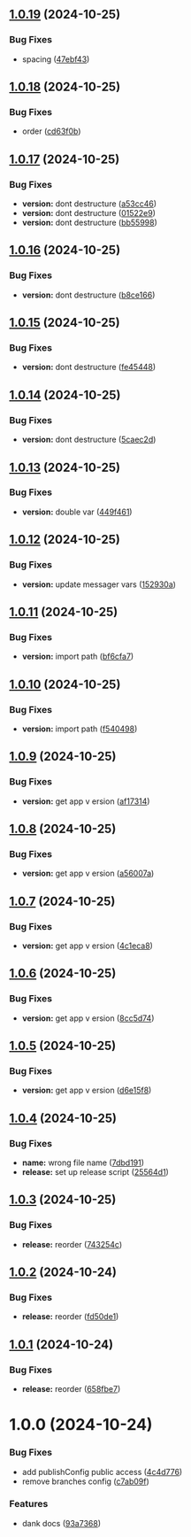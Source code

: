 ## [1.0.19](https://github.com/scrumsdotcom/semantic-release-config/compare/v1.0.18...v1.0.19) (2024-10-25)


### Bug Fixes

* spacing ([47ebf43](https://github.com/scrumsdotcom/semantic-release-config/commit/47ebf4381b3817596753d7083d2ecd1c8574626c))

## [1.0.18](https://github.com/scrumsdotcom/semantic-release-config/compare/v1.0.17...v1.0.18) (2024-10-25)


### Bug Fixes

* order ([cd63f0b](https://github.com/scrumsdotcom/semantic-release-config/commit/cd63f0b8c11dbd7fd14e0a1dd75b4c0175988916))

## [1.0.17](https://github.com/scrumsdotcom/semantic-release-config/compare/v1.0.16...v1.0.17) (2024-10-25)


### Bug Fixes

* **version:** dont destructure ([a53cc46](https://github.com/scrumsdotcom/semantic-release-config/commit/a53cc4603e078879af27300e07973bbe30ceafdd))
* **version:** dont destructure ([01522e9](https://github.com/scrumsdotcom/semantic-release-config/commit/01522e99ac218df606adf319e063a7f4ddf09c36))
* **version:** dont destructure ([bb55998](https://github.com/scrumsdotcom/semantic-release-config/commit/bb5599808b75d122433fb26188ceeb9b81772d1d))

## [1.0.16](https://github.com/scrumsdotcom/semantic-release-config/compare/v1.0.15...v1.0.16) (2024-10-25)


### Bug Fixes

* **version:** dont destructure ([b8ce166](https://github.com/scrumsdotcom/semantic-release-config/commit/b8ce16692f7552a761a7ff206063cd14faa74aec))

## [1.0.15](https://github.com/scrumsdotcom/semantic-release-config/compare/v1.0.14...v1.0.15) (2024-10-25)


### Bug Fixes

* **version:** dont destructure ([fe45448](https://github.com/scrumsdotcom/semantic-release-config/commit/fe454487218006d4c5c4f3e2d5fa4e2734110f9c))

## [1.0.14](https://github.com/scrumsdotcom/semantic-release-config/compare/v1.0.13...v1.0.14) (2024-10-25)


### Bug Fixes

* **version:** dont destructure ([5caec2d](https://github.com/scrumsdotcom/semantic-release-config/commit/5caec2db21d4c0e6e469928357fc0133e177a03e))

## [1.0.13](https://github.com/scrumsdotcom/semantic-release-config/compare/v1.0.12...v1.0.13) (2024-10-25)


### Bug Fixes

* **version:** double var ([449f461](https://github.com/scrumsdotcom/semantic-release-config/commit/449f461bf7a1451a588f499a70e643045dd97d8a))

## [1.0.12](https://github.com/scrumsdotcom/semantic-release-config/compare/v1.0.11...v1.0.12) (2024-10-25)


### Bug Fixes

* **version:** update messager vars ([152930a](https://github.com/scrumsdotcom/semantic-release-config/commit/152930a689900e7390a75c1fe20f87d383c29c3e))

## [1.0.11](https://github.com/scrumsdotcom/semantic-release-config/compare/v1.0.10...v1.0.11) (2024-10-25)


### Bug Fixes

* **version:** import path ([bf6cfa7](https://github.com/scrumsdotcom/semantic-release-config/commit/bf6cfa7e6ac8394c002fd0b19f966706c8a2593a))

## [1.0.10](https://github.com/scrumsdotcom/semantic-release-config/compare/v1.0.9...v1.0.10) (2024-10-25)


### Bug Fixes

* **version:** import path ([f540498](https://github.com/scrumsdotcom/semantic-release-config/commit/f5404987b3e58aa96ec5952cd5c53bbe6f7f08dd))

## [1.0.9](https://github.com/scrumsdotcom/semantic-release-config/compare/v1.0.8...v1.0.9) (2024-10-25)


### Bug Fixes

* **version:** get app v ersion ([af17314](https://github.com/scrumsdotcom/semantic-release-config/commit/af17314b5b0c0ef2e2cf4d1ff81773e3fa23842e))

## [1.0.8](https://github.com/scrumsdotcom/semantic-release-config/compare/v1.0.7...v1.0.8) (2024-10-25)


### Bug Fixes

* **version:** get app v ersion ([a56007a](https://github.com/scrumsdotcom/semantic-release-config/commit/a56007a9a0f46b4ee7575e163af06836ed237c7b))

## [1.0.7](https://github.com/scrumsdotcom/semantic-release-config/compare/v1.0.6...v1.0.7) (2024-10-25)


### Bug Fixes

* **version:** get app v ersion ([4c1eca8](https://github.com/scrumsdotcom/semantic-release-config/commit/4c1eca82ebfbc3ef655d06d434f31fcf9de6828e))

## [1.0.6](https://github.com/scrumsdotcom/semantic-release-config/compare/v1.0.5...v1.0.6) (2024-10-25)


### Bug Fixes

* **version:** get app v ersion ([8cc5d74](https://github.com/scrumsdotcom/semantic-release-config/commit/8cc5d746bbc7409c56332fa0ea2a79a8ac48dd1f))

## [1.0.5](https://github.com/scrumsdotcom/semantic-release-config/compare/v1.0.4...v1.0.5) (2024-10-25)


### Bug Fixes

* **version:** get app v ersion ([d6e15f8](https://github.com/scrumsdotcom/semantic-release-config/commit/d6e15f801840d6a0d3b76faebc91f81d0675b839))

## [1.0.4](https://github.com/scrumsdotcom/semantic-release-config/compare/v1.0.3...v1.0.4) (2024-10-25)


### Bug Fixes

* **name:** wrong file name ([7dbd191](https://github.com/scrumsdotcom/semantic-release-config/commit/7dbd1914f21e469845eb66a5f983152016cce690))
* **release:** set up release script ([25564d1](https://github.com/scrumsdotcom/semantic-release-config/commit/25564d136c338df6b10e5720714f279342c53910))

## [1.0.3](https://github.com/scrumsdotcom/semantic-release-config/compare/v1.0.2...v1.0.3) (2024-10-25)


### Bug Fixes

* **release:** reorder ([743254c](https://github.com/scrumsdotcom/semantic-release-config/commit/743254c2509d258593de40e608e32865c0c25114))

## [1.0.2](https://github.com/sovtech/semantic-release-config/compare/v1.0.1...v1.0.2) (2024-10-24)


### Bug Fixes

* **release:** reorder ([fd50de1](https://github.com/sovtech/semantic-release-config/commit/fd50de134eb31a428cec501f5ecf1438f5c55d97))

## [1.0.1](https://github.com/sovtech/semantic-release-config/compare/v1.0.0...v1.0.1) (2024-10-24)


### Bug Fixes

* **release:** reorder ([658fbe7](https://github.com/sovtech/semantic-release-config/commit/658fbe7bc7dc4af817e3aee0fa8bc36ac46445cc))

# 1.0.0 (2024-10-24)


### Bug Fixes

* add publishConfig public access ([4c4d776](https://github.com/sovtech/semantic-release-config/commit/4c4d7760d66d0d80056bd901b07cca2ba031a09b))
* remove branches config ([c7ab09f](https://github.com/sovtech/semantic-release-config/commit/c7ab09f9a155f8a6bd1817777a143ca44314d748))


### Features

* dank docs ([93a7368](https://github.com/sovtech/semantic-release-config/commit/93a73689adf7ea8ec9646d342bbaa44c501ee59d))
